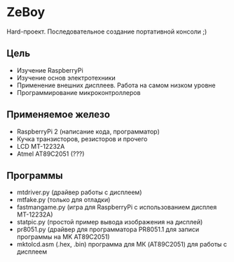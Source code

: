 # ZeBoy
Hard-проект. 
Последовательное создание портативной консоли ;)

Цель
--------
- Изучение RaspberryPi
- Изучение основ электротехники
- Применение внешних дисплеев. Работа на самом низком уровне
- Программирование микроконтроллеров

Применяемое железо
--------
- RaspberryPi 2 (написание кода, программатор)
- Кучка транзисторов, резисторов и прочего
- LCD MT-12232A
- Atmel AT89C2051 (???)

Программы
----------
- mtdriver.py (драйвер работы с дисплеем)
- mtfake.py (только для отладки)
- fastmangame.py (игра для RaspberryPi с использованием дисплея MT-12232A)
- statpic.py (простой пример вывода изображения на дисплей)
- pr8051.py (драйвер для программатора PR8051.1 для записи программы на МK AT89C2051)
- mktolcd.asm (.hex, .bin) программа для МК (AT89C2051) для работы с дисплеем



